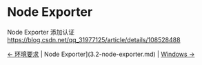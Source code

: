 # Node Exporter


Node Exporter 添加认证
https://blog.csdn.net/qq_31977125/article/details/108528488


[← 环境要求](3.1-pushgateway.md) | Node Exporter](3.2-node-exporter.md) | [Windows →](3.3-windows-exporter.md)